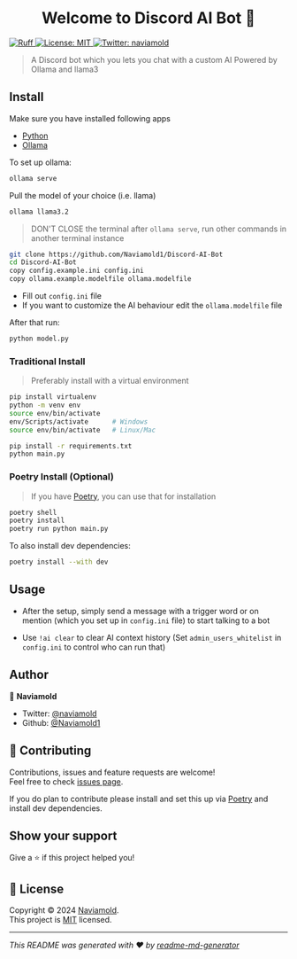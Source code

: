 <h1 align="center">Welcome to Discord AI Bot 👋</h1>
<p>
  <a href="https://github.com/astral-sh/ruff">
    <img src="https://img.shields.io/endpoint?url=https://raw.githubusercontent.com/astral-sh/ruff/main/assets/badge/v2.json" alt="Ruff" style="max-width:100%;">
  </a>
  <a href="https://opensource.org/license/mit" target="_blank">
    <img alt="License: MIT" src="https://img.shields.io/badge/License-MIT-yellow.svg" />
  </a>
  <a href="https://twitter.com/naviamold" target="_blank">
    <img alt="Twitter: naviamold" src="https://img.shields.io/twitter/follow/naviamold.svg?style=social" />
  </a>
</p>

> A Discord bot which you lets you chat with a custom AI
> Powered by Ollama and llama3

## Install

Make sure you have installed following apps

- [Python](https://www.python.org/downloads/)
- [Ollama](https://ollama.com/download)

To set up ollama:

```sh
ollama serve
```

Pull the model of your choice (i.e. llama)

```sh
ollama llama3.2
```

> DON'T CLOSE the terminal after `ollama serve`, run other commands in another terminal instance

```sh
git clone https://github.com/Naviamold1/Discord-AI-Bot
cd Discord-AI-Bot
copy config.example.ini config.ini
copy ollama.example.modelfile ollama.modelfile
```

- Fill out `config.ini` file
- If you want to customize the AI behaviour edit the `ollama.modelfile` file

After that run:

```sh
python model.py
```

### Traditional Install

> Preferably install with a virtual environment

```sh
pip install virtualenv
python -m venv env
source env/bin/activate
env/Scripts/activate      # Windows
source env/bin/activate   # Linux/Mac
```

```sh
pip install -r requirements.txt
python main.py
```

### Poetry Install (Optional)

> If you have [Poetry](https://python-poetry.org/), you can use that for installation

```sh
poetry shell
poetry install
poetry run python main.py
```

To also install dev dependencies:

```sh
poetry install --with dev
```

## Usage

- After the setup, simply send a message with a trigger word or on mention (which you set up in `config.ini` file) to start talking to a bot

- Use `!ai clear` to clear AI context history (Set `admin_users_whitelist` in `config.ini` to control who can run that)

## Author

👤 **Naviamold**

- Twitter: [@naviamold](https://twitter.com/naviamold)
- Github: [@Naviamold1](https://github.com/Naviamold1)

## 🤝 Contributing

Contributions, issues and feature requests are welcome!<br />Feel free to check [issues page](https://github.com/Naviamold1/Discord-AI-Bot/issues).

If you do plan to contribute please install and set this up via [Poetry](#poetry-install-optional) and install dev dependencies.

## Show your support

Give a ⭐️ if this project helped you!

## 📝 License

Copyright © 2024 [Naviamold](https://github.com/Naviamold1).<br />
This project is [MIT](https://opensource.org/license/mit) licensed.

---

_This README was generated with ❤️ by [readme-md-generator](https://github.com/kefranabg/readme-md-generator)_
